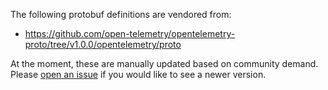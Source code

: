 The following protobuf definitions are vendored from:

* https://github.com/open-telemetry/opentelemetry-proto/tree/v1.0.0/opentelemetry/proto

At the moment, these are manually updated based on community demand.
Please [open an issue](https://github.com/vectordotdev/vector/issues/new?assignees=&labels=type%3A+feature&projects=&template=feature.yml)
if you would like to see a newer version.
